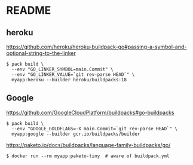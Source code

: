 # README
## heroku
<https://github.com/heroku/heroku-buildpack-go#passing-a-symbol-and-optional-string-to-the-linker>
```
$ pack build \
  --env "GO_LINKER_SYMBOL=main.Commit" \
  --env "GO_LINKER_VALUE=`git rev-parse HEAD`" \
  myapp:heroku --builder heroku/buildpacks:18
```

## Google
<https://github.com/GoogleCloudPlatform/buildpacks#go-buildpacks>
```
$ pack build \
  --env "GOOGLE_GOLDFLAGS=-X main.Commit=`git rev-parse HEAD`" \
  myapp:google --builder gcr.io/buildpacks/builder
```

<https://paketo.io/docs/buildpacks/language-family-buildpacks/go/>
```
$ docker run --rm myapp:paketo-tiny  # aware of buildpack.yml
```
